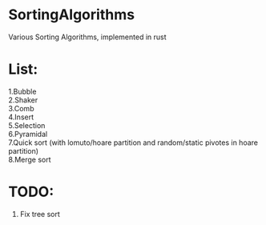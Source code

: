 # SortingAlgorithms
Various Sorting Algorithms, implemented in rust
# List:
1.Bubble   
2.Shaker   
3.Comb    
4.Insert    
5.Selection    
6.Pyramidal   
7.Quick sort (with lomuto/hoare partition and random/static pivotes in hoare partition)   
8.Merge sort   

# TODO:
1. Fix tree sort    

